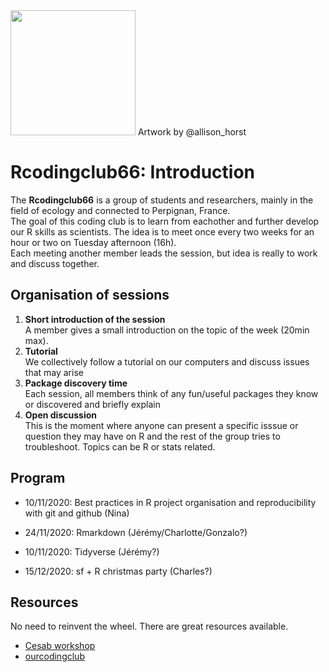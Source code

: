 <img src="https://github.com/allisonhorst/stats-illustrations/blob/master/rstats-artwork/rainbowr.gif" width="200">
Artwork by @allison_horst


# Rcodingclub66: Introduction

The **Rcodingclub66** is a group of students and researchers, mainly in the field of ecology and connected to Perpignan, France.     
The goal of this coding club is to learn from eachother and further develop our R skills as scientists.
The idea is to meet once every two weeks for an hour or two on Tuesday afternoon (16h).   
Each meeting another member leads the session, but idea is really to work and discuss together.

## Organisation of sessions

1) **Short introduction of the session**     
A member gives a small introduction on the topic of the week (20min max).    
2) **Tutorial**   
We collectively follow a tutorial on our computers and discuss issues that may arise    
3) **Package discovery time**   
Each session, all members think of any fun/useful packages they know or discovered and briefly explain
4) **Open discussion**    
This is the moment where anyone can present a specific isssue or question they may have on R and the rest of the group tries to troubleshoot. Topics can be R or stats related.     

## Program    

* 10/11/2020: Best practices in R project organisation and reproducibility with git and github (Nina)   

* 24/11/2020: Rmarkdown (Jérémy/Charlotte/Gonzalo?)

* 10/11/2020: Tidyverse (Jérémy?)         

* 15/12/2020: sf + R christmas party (Charles?)
                

## Resources    
No need to reinvent the wheel. There are great resources available.   
* [Cesab workshop](https://frbcesab.github.io/datatoolbox/index.html#1)       
* [ourcodingclub](https://ourcodingclub.github.io/)